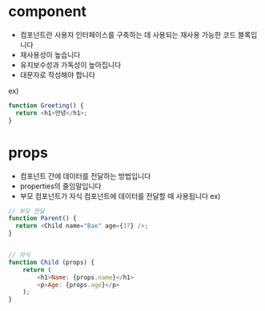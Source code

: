 # component

- 컴포넌트란 사용자 인터페이스를 구축하는 데 사용되는 재사용 가능한 코드 블록입니다
- 재사용성이 높습니다
- 유지보수성과 가독성이 높아집니다
- 대문자로 작성해야 합니다

ex)

```js
function Greeting() {
  return <h1>안녕</h1>;
}
```

# props

- 컴포넌트 간에 데이터를 전달하는 방법입니다
- properties의 줄임말입니다
- 부모 컴포넌트가 자식 컴포넌트에 데이터를 전달할 때 사용됩니다
  ex)

```js
// 부모 전달
function Parent() {
  return <Child name="Bae" age={17} />;
}


// 자식
function Child (props) {
    return (
        <h1>Name: {props.name}</h1>
        <p>Age: {props.age}</p>
    );
}
```
